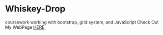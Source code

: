 # Whiskey-Drop
coursework working with bootstrap, grid system, and JavaScript
Check Out My WebPage [HERE](https://bootstrap4-gatorwam19.c9users.io/index.html)
